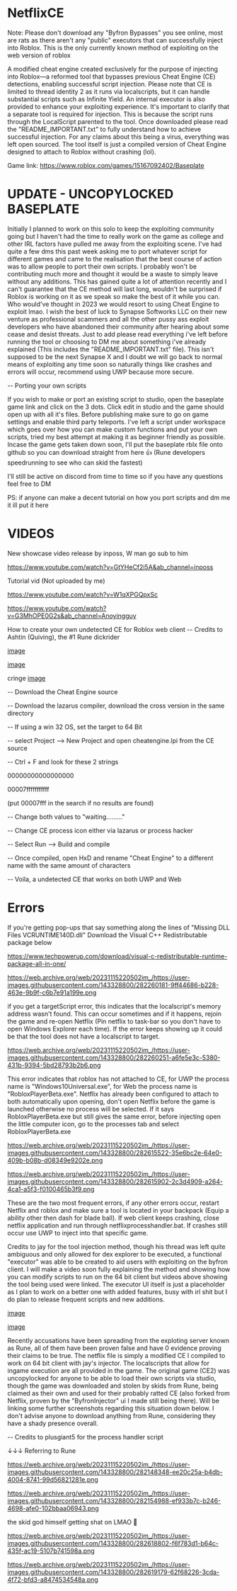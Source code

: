 # NetflixCE
Note: Please don't download any "Byfron Bypasses" you see online, most are rats as there aren't any "public" executors that can successfully inject into Roblox. This is the only currently known method of exploiting on the web version of roblox

A modified cheat engine created exclusively for the purpose of injecting into Roblox—a reformed tool that bypasses previous Cheat Engine (CE) detections, enabling successful script injection. Please note that CE is limited to thread identity 2 as it runs via localscripts, but it can handle substantial scripts such as Infinite Yield. An internal executor is also provided to enhance your exploiting experience. It's important to clarify that a separate tool is required for injection. This is because the script runs through the LocalScript parented to the tool. Once downloaded please read the "README_IMPORTANT.txt" to fully understand how to achieve successful injection. For any claims about this being a virus, everything was left open sourced. The tool itself is just a compiled version of Cheat Engine designed to attach to Roblox without crashing (lol).

Game link: https://www.roblox.com/games/15167092402/Baseplate

# UPDATE - UNCOPYLOCKED BASEPLATE
Initially I planned to work on this solo to keep the exploiting community going but I haven't had the time to really work on the game as college and other IRL factors have pulled me away from the exploiting scene. I've had quite a few dms this past week asking me to port whatever script for different games and came to the realisation that the best course of action was to allow people to port their own scripts. I probably won't be contributing much more and thought it would be a waste to simply leave without any additions. This has gained quite a lot of attention recently and I can't guarantee that the CE method will last long, wouldn't be surprised if Roblox is working on it as we speak so make the best of it while you can. Who would've thought in 2023 we would resort to using Cheat Engine to exploit lmao. I wish the best of luck to Synapse Softworks LLC on their new venture as professional scammers and all the other pussy ass exploit developers who have abandoned their community after hearing about some cease and desist threats. Just to add please read everything i've left before running the tool or choosing to DM me about something i've already explained (This includes the "README_IMPORTANT.txt" file). This isn't supposed to be the next Synapse X and I doubt we will go back to normal means of exploiting any time soon so naturally things like crashes and errors will occur, recommend using UWP because more secure.

-- Porting your own scripts

If you wish to make or port an existing script to studio, open the baseplate game link and click on the 3 dots. Click edit in studio and the game should open up with all it's files. Before publishing make sure to go on game settings and enable third party teleports. I've left a script under workspace which goes over how you can make custom functions and put your own scripts, tried my best attempt at making it as beginner friendly as possible. Incase the game gets taken down soon, I'll put the baseplate rblx file onto github so you can download straight from here 👍 (Rune developers speedrunning to see who can skid the fastest)

I'll still be active on discord from time to time so if you have any questions feel free to DM

PS: if anyone can make a decent tutorial on how you port scripts and dm me it ill put it here

# VIDEOS
New showcase video release by inposs, W man go sub to him

https://www.youtube.com/watch?v=GtYHeCf2i5A&ab_channel=inposs

Tutorial vid (Not uploaded by me)

https://www.youtube.com/watch?v=W1qXPGQpxSc

https://www.youtube.com/watch?v=G3MhOPE0G2s&ab_channel=Anoyingguy

How to create your own undetected CE for Roblox web client
-- Credits to Ashtin (Quiving), the #1 Rune dickrider

[image](https://web.archive.org/web/20231115220502im_/https://user-images.githubusercontent.com/143328800/282149374-b8cea0d0-54cd-4a25-8f24-7126e1f044a5.png)

[image](https://web.archive.org/web/20231115220502im_/https://user-images.githubusercontent.com/143328800/283185477-fa93fb85-420e-45ba-a040-fd8320d172d9.png)

cringe
[image](https://web.archive.org/web/20231115220502im_/https://user-images.githubusercontent.com/143328800/283185826-fe2d1c13-988f-4d7d-bb35-0e5ef63b9bf7.png)

-- Download the Cheat Engine source

-- Download the lazarus compiler, download the cross version in the same directory

-- If using a win 32 OS, set the target to 64 Bit

-- select Project --> New Project and open cheatengine.lpi from the CE source

-- Ctrl + F and look for these 2 strings

00000000000000000

00007fffffffffff

(put 00007fff in the search if no results are found)

-- Change both values to "waiting………"

-- Change CE process icon either via lazarus or process hacker

-- Select Run --> Build and compile

-- Once compiled, open HxD and rename "Cheat Engine" to a different name with the same amount of characters

-- Voila, a undetected CE that works on both UWP and Web

# Errors
If you're getting pop-ups that say something along the lines of "Missing DLL Files VCRUNTIME140D.dll" Download the Visual C++ Redistributable package below

https://www.techpowerup.com/download/visual-c-redistributable-runtime-package-all-in-one/

https://web.archive.org/web/20231115220502im_/https://user-images.githubusercontent.com/143328800/282260181-9ff44686-b228-463e-9b9f-c6b7e91a199e.png

if you get a targetScript error, this indicates that the localscript's memory address wasn't found. This can occur sometimes and if it happens, rejoin the game and re-open Netflix (Pin netflix to task-bar so you don't have to open Windows Explorer each time). If the error keeps showing up it could be that the tool does not have a localscript to target.

https://web.archive.org/web/20231115220502im_/https://user-images.githubusercontent.com/143328800/282260251-a6fe5e3c-5380-431b-9394-5bd28793b2b6.png

This error indicates that roblox has not attached to CE, for UWP the process name is "Windows10Universal.exe", for Web the process name is "RobloxPlayerBeta.exe". Netflix has already been configured to attach to both automatically upon opening, don't open Netflix before the game is launched otherwise no process will be selected. If it says RobloxPlayerBeta.exe but still gives the same error, before injecting open the little computer icon, go to the processes tab and select RobloxPlayerBeta.exe

https://web.archive.org/web/20231115220502im_/https://user-images.githubusercontent.com/143328800/282615522-35e6bc2e-64e0-409b-b08b-d08349e9202e.png

https://web.archive.org/web/20231115220502im_/https://user-images.githubusercontent.com/143328800/282615902-2c3d4909-a264-4ca1-a5f3-f0100465b3f9.png

These are the two most frequent errors, if any other errors occur, restart Netflix and roblox and make sure a tool is located in your backpack (Equip a ability other then dash for blade ball). If web client keeps crashing, close netflix application and run through netflixprocesshandler.bat. If crashes still occur use UWP to inject into that specific game.

Credits to jay for the tool injection method, though his thread was left quite ambiguous and only allowed for dex explorer to be executed, a functional "executor" was able to be created to aid users with exploiting on the byfron client. I will make a video soon fully explaining the method and showing how you can modify scripts to run on the 64 bit client but videos above showing the tool being used were linked. The executor UI itself is just a placeholder as I plan to work on a better one with added features, busy with irl shit but I do plan to release frequent scripts and new additions.

[image](https://web.archive.org/web/20231115220502im_/https://user-images.githubusercontent.com/143328800/282153422-4015e944-aff7-4c53-98b0-4682802995ec.png)

[image](https://web.archive.org/web/20231115220502im_/https://user-images.githubusercontent.com/143328800/282153504-e615774e-c925-4ad2-8196-632b69712085.png)

Recently accusations have been spreading from the exploting server known as Rune, all of them have been proven false and have 0 evidence proving their claims to be true. The netflix file is simply a modified CE I compiled to work on 64 bit client with jay's injector. The localscripts that allow for ingame execution are all provided in the game. The original game (CE2) was uncopylocked for anyone to be able to load their own scripts via studio, though the game was downloaded and stolen by skids from Rune, being claimed as their own and used for their probably ratted CE (also forked from Netflix, proven by the "ByfronInjector" ui I made still being there). Will be linking some further screenshots regarding this situation down below. I don't advise anyone to download anything from Rune, considering they have a shady presence overall.

-- Credits to plusgiant5 for the process handler script

↓↓↓ Referring to Rune

https://web.archive.org/web/20231115220502im_/https://user-images.githubusercontent.com/143328800/282148348-ee20c25a-b4db-4004-8741-99d56821281e.png

https://web.archive.org/web/20231115220502im_/https://user-images.githubusercontent.com/143328800/282154988-ef933b7c-b246-4698-afe0-102bbaa06943.png

the skid god himself getting shat on LMAO 🙏

https://web.archive.org/web/20231115220502im_/https://user-images.githubusercontent.com/143328800/282618802-f6f783d1-b64c-435f-ac19-5107b741598a.png

https://web.archive.org/web/20231115220502im_/https://user-images.githubusercontent.com/143328800/282619179-62f68226-3cda-4f72-bfd3-a8474534548a.png
